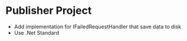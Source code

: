 ﻿# Publisher Project
* Add implementation for IFailedRequestHandler that save data to disk
* Use .Net Standard